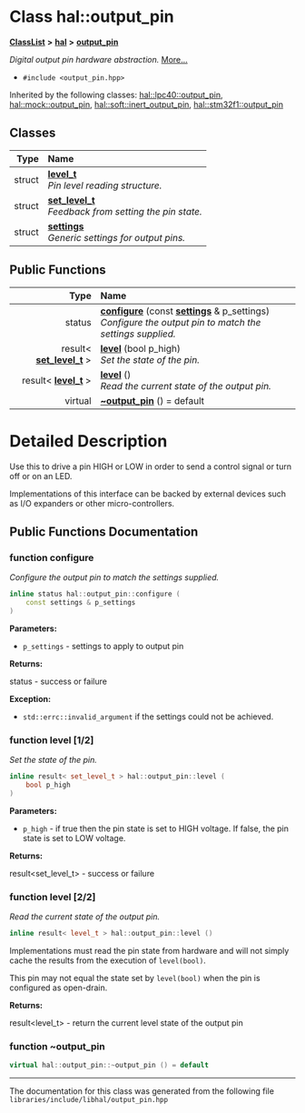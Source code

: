 

# Class hal::output\_pin



[**ClassList**](annotated.md) **>** [**hal**](namespacehal.md) **>** [**output\_pin**](classhal_1_1output__pin.md)



_Digital output pin hardware abstraction._ [More...](#detailed-description)

* `#include <output_pin.hpp>`





Inherited by the following classes: [hal::lpc40::output\_pin](classhal_1_1lpc40_1_1output__pin.md),  [hal::mock::output\_pin](structhal_1_1mock_1_1output__pin.md),  [hal::soft::inert\_output\_pin](classhal_1_1soft_1_1inert__output__pin.md),  [hal::stm32f1::output\_pin](classhal_1_1stm32f1_1_1output__pin.md)










## Classes

| Type | Name |
| ---: | :--- |
| struct | [**level\_t**](structhal_1_1output__pin_1_1level__t.md) <br>_Pin level reading structure._  |
| struct | [**set\_level\_t**](structhal_1_1output__pin_1_1set__level__t.md) <br>_Feedback from setting the pin state._  |
| struct | [**settings**](structhal_1_1output__pin_1_1settings.md) <br>_Generic settings for output pins._  |






















## Public Functions

| Type | Name |
| ---: | :--- |
|  status | [**configure**](#function-configure) (const [**settings**](structhal_1_1output__pin_1_1settings.md) & p\_settings) <br>_Configure the output pin to match the settings supplied._  |
|  result&lt; [**set\_level\_t**](structhal_1_1output__pin_1_1set__level__t.md) &gt; | [**level**](#function-level-12) (bool p\_high) <br>_Set the state of the pin._  |
|  result&lt; [**level\_t**](structhal_1_1output__pin_1_1level__t.md) &gt; | [**level**](#function-level-22) () <br>_Read the current state of the output pin._  |
| virtual  | [**~output\_pin**](#function-output_pin) () = default<br> |




























# Detailed Description


Use this to drive a pin HIGH or LOW in order to send a control signal or turn off or on an LED.


Implementations of this interface can be backed by external devices such as I/O expanders or other micro-controllers. 


    
## Public Functions Documentation




### function configure 

_Configure the output pin to match the settings supplied._ 
```C++
inline status hal::output_pin::configure (
    const settings & p_settings
) 
```





**Parameters:**


* `p_settings` - settings to apply to output pin 



**Returns:**

status - success or failure 




**Exception:**


* `std::errc::invalid_argument` if the settings could not be achieved. 




        



### function level [1/2]

_Set the state of the pin._ 
```C++
inline result< set_level_t > hal::output_pin::level (
    bool p_high
) 
```





**Parameters:**


* `p_high` - if true then the pin state is set to HIGH voltage. If false, the pin state is set to LOW voltage. 



**Returns:**

result&lt;set\_level\_t&gt; - success or failure 





        



### function level [2/2]

_Read the current state of the output pin._ 
```C++
inline result< level_t > hal::output_pin::level () 
```



Implementations must read the pin state from hardware and will not simply cache the results from the execution of `level(bool)`.


This pin may not equal the state set by `level(bool)` when the pin is configured as open-drain.




**Returns:**

result&lt;level\_t&gt; - return the current level state of the output pin 





        



### function ~output\_pin 

```C++
virtual hal::output_pin::~output_pin () = default
```




------------------------------
The documentation for this class was generated from the following file `libraries/include/libhal/output_pin.hpp`

